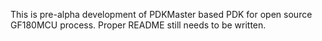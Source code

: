 This is pre-alpha development of PDKMaster based PDK for open source GF180MCU process.
Proper README still needs to be written.
